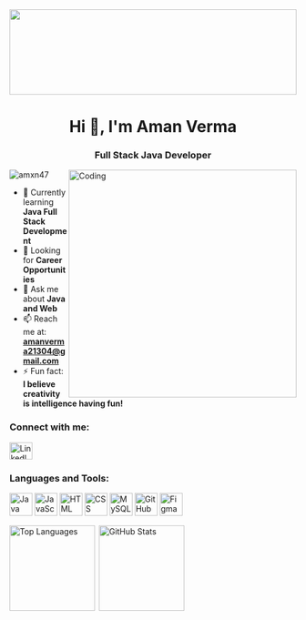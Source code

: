 <a href="https://amxn47.io">
    <img src="https://media2.giphy.com/media/v1.Y2lkPTc5MGI3NjExNmc5bHM1NzZ1YjRyenBna2doemw3ZjBiZGViNjI3cXNwbWMzMDF4dSZlcD12MV9pbnRlcm5hbF9naWZfYnlfaWQmY3Q9Zw/4knozU8q9AXvpod9qy/giphy.gif" style="width: 100%; height: 150px; object-fit: fill;">
</a>

<h1 align="center">Hi 👋, I'm Aman Verma</h1>
<h3 align="center">Full Stack Java Developer</h3>

<img align="right" alt="Coding" width="400" src="https://data.whicdn.com/images/298317430/original.gif">

<p align="left">
  <img src="https://komarev.com/ghpvc/?username=amxn47&label=Profile%20views&color=0e75b6&style=flat" alt="amxn47" />
</p>

<!-- --- -->

- 🌱 Currently learning **Java Full Stack Development**
- 🤝 Looking for **Career Opportunities**
- 💬 Ask me about **Java and Web**
- 📫 Reach me at: **amanverma21304@gmail.com**
- ⚡ Fun fact: **I believe creativity is intelligence having fun!**

<!-- --- -->

<h3 align="left">Connect with me:</h3>
<p align="left">
  <!--   LinkedIn -->
  <a href="https://linkedin.com/in/aman verma" target="blank">
    <img align="center" src="https://www.vectorlogo.zone/logos/linkedin/linkedin-icon.svg" alt="LinkedIn" height="30" width="40" />
  </a>
</p>

<!-- Language and Tools -->
<h3 align="left">Languages and Tools:</h3>
<p align="left">
  <img src="https://www.vectorlogo.zone/logos/java/java-icon.svg" alt="Java" width="40"/>
  <img src="https://www.vectorlogo.zone/logos/javascript/javascript-icon.svg" alt="JavaScript" width="40" />
  <!-- <img src="#" alt="React" width="40" /> -->
  <!-- <img src="#" alt="Node.js" width="40" /> -->
  <img src="https://www.vectorlogo.zone/logos/w3_html5/w3_html5-icon.svg" alt="HTML" width="40" />
  <img src="https://www.vectorlogo.zone/logos/w3_css/w3_css-icon~old.svg" alt="CSS" width="40" />
  <img src="https://www.vectorlogo.zone/logos/mysql/mysql-icon.svg" alt="MySQL" width="40">
  <!-- <img src="#" alt="Bootstrap" width="40" /> -->
  <img src="https://www.vectorlogo.zone/logos/github/github-tile.svg" alt="GitHub" width="40" />
  <img src="https://www.vectorlogo.zone/logos/figma/figma-icon.svg" alt="Figma" width="40" />

</p>

<p><img align="left"
    src="https://github-readme-stats.vercel.app/api/top-langs?username=amxn47&show_icons=true&locale=en&layout=compact"
    alt="Top Languages" height="150"/>
</p>

<p>&nbsp;<img align="center" src="https://github-readme-stats.vercel.app/api?username=amxn47&show_icons=true&locale=en"
    alt="GitHub Stats" height="150"/>
</p>

<!-- <p><img align="center" src="https://github-readme-streak-stats.herokuapp.com/?user=amxn47&" alt="GitHub Streak" />
</p> -->
